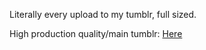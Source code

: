 Literally every upload to my tumblr, full sized.


High production quality/main tumblr: [Here](https://cammiliscious.tumblr.com)
